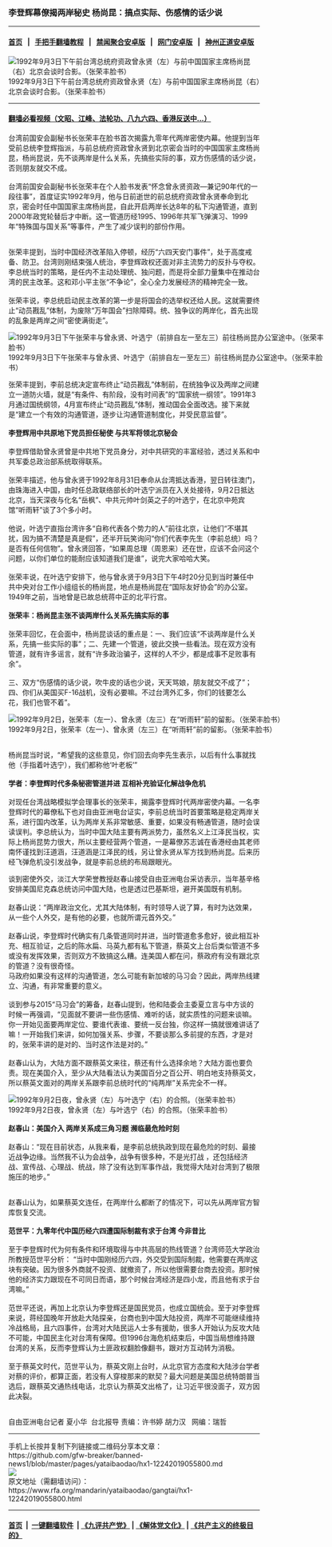 ### 李登辉幕僚揭两岸秘史 杨尚昆：搞点实际、伤感情的话少说
------------------------

#### [首页](https://github.com/gfw-breaker/banned-news1/blob/master/README.md) &nbsp;&nbsp;|&nbsp;&nbsp; [手把手翻墙教程](https://github.com/gfw-breaker/guides/wiki) &nbsp;&nbsp;|&nbsp;&nbsp; [禁闻聚合安卓版](https://github.com/gfw-breaker/bn-android) &nbsp;&nbsp;|&nbsp;&nbsp; [网门安卓版](https://github.com/oGate2/oGate) &nbsp;&nbsp;|&nbsp;&nbsp; [神州正道安卓版](https://github.com/SzzdOgate/update) 



<div id="headerimg">
 <img alt="1992年9月3日下午前台湾总统府资政曾永贤（左）与前中国国家主席杨尚昆（右）北京会谈时合影。（张荣丰脸书）" src="https://www.rfa.org/mandarin/yataibaodao/gangtai/hx1-12242019055800.html/hx-1.jpg/@@images/f5d3fce2-f747-4f51-b0f7-2ca8bfea5874.jpeg" title="1992年9月3日下午前台湾总统府资政曾永贤（左）与前中国国家主席杨尚昆（右）北京会谈时合影。（张荣丰脸书）"/>
 <div id="headerimgcontents">
  <div id="headerimgcaption">
   <span>
    1992年9月3日下午前台湾总统府资政曾永贤（左）与前中国国家主席杨尚昆（右）北京会谈时合影。（张荣丰脸书）
   </span>
   <!-- zoomattribute -->
  </div>
  <!-- headerimgcaption -->
 </div>
 <!-- headerimagecontents -->
</div>

<hr/>


#### [翻墙必看视频（文昭、江峰、法轮功、八九六四、香港反送中...）](https://github.com/gfw-breaker/banned-news/blob/master/pages/link3.md)

<div id="storytext">
 <div>
  <div class="slot_header">
  </div>
 </div>
 <p>
  台湾前国安会副秘书长张荣丰在脸书首次揭露九零年代两岸密使内幕。他提到当年受前总统李登辉指派，与前总统府资政曾永贤到北京密会当时的中国国家主席杨尚昆，杨尚昆说，先不谈两岸是什么关系，先搞些实际的事，双方伤感情的话少说，否则朋友就交不成。
  <br/>
  <br/>
  台湾前国安会副秘书长张荣丰在个人脸书发表“怀念曾永贤资政—兼记90年代的一段往事”，首度证实1992年9月，他与日前逝世的前总统府资政曾永贤奉命到北京，密会时任中国国家主席杨尚昆，自此开启两岸长达8年的私下沟通管道，直到2000年政党轮替后才中断。这一管道历经1995、1996年共军飞弹演习、1999年“特殊国与国关系”等事件，产生了减少误判的部份作用。
 </p>
 <p>
 </p>
 <p>
  <br/>
  张荣丰提到，当时中国经济改革陷入停顿，经历“六四天安门事件”，处于高度戒备、防卫。台湾则刚结束强人统治，李登辉政权还面对非主流势力的反扑与夺权。李总统当时的策略，是任内不主动处理统、独问题，而是将全部力量集中在推动台湾的民主改革。这和邓小平主张“不争论”，全心全力发展经济的精神完全一致。
  <br/>
  <br/>
  张荣丰说，李总统启动民主改革的第一步是将国会的选举权还给人民。这就需要终止“动员戡乱”体制，为废除“万年国会”扫除障碍。统、独争议的两岸化，首先出现的乱象是两岸之间“密使满街走”。
 </p>
 <p>
 </p>
 <p>
  <div class="image-inline captioned" style="width:640px;">
   <div style="width:640px;">
    <img alt="1992年9月3日下午张荣丰与曾永贤、叶选宁（前排自左一至左三）前往杨尚昆办公室途中。（张荣丰脸书）" src="https://www.rfa.org/mandarin/yataibaodao/gangtai/hx1-12242019055800.html/hx-2.jpg" title="1992年9月3日下午张荣丰与曾永贤、叶选宁（前排自左一至左三）前往杨尚昆办公室途中。（张荣丰脸书）"/>
   </div>
   <div class="image-caption">
    <span style="width:640px;">
     1992年9月3日下午张荣丰与曾永贤、叶选宁（前排自左一至左三）前往杨尚昆办公室途中。（张荣丰脸书）
    </span>
    <span class="copyright">
    </span>
   </div>
  </div>
 </p>
 <p>
  张荣丰提到，李前总统决定宣布终止“动员戡乱”体制前，在统独争议及两岸之间建立一道防火墙，就是“有条件、有阶段，没有时间表”的“国家统一纲领”。1991年3月通过国统纲领，4月宣布终止“动员戡乱”体制，推动国会全面改选。接下来就是“建立一个有效的沟通管道，逐步让沟通管道制度化，并受民意监督”。
  <br/>
  <br/>
  <b>
   李登辉用中共原地下党员担任秘使
  </b>
  <b>
  </b>
  <b>
   与共军将领北京秘会
  </b>
  <br/>
  <br/>
  李登辉借助曾永贤曾是中共地下党员身分，对中共研究的丰富经验，透过关系和中共军委总政治部系统取得联系。
  <br/>
  <br/>
  张荣丰描述，他与曾永贤于1992年8月31日奉命从台湾抵达香港，翌日转往澳门，由珠海进入中国，由时任总政联络部长的叶选宁派员在入关处接待，9月2日抵达北京，当天深夜与化名“岳枫”、中共元帅叶剑英之子的叶选宁，在北京中苑宾馆“听雨轩”谈了3个多小时。
  <br/>
  <br/>
  他说，叶选宁直指台湾许多“自称代表各个势力的人”前往北京，让他们“不堪其扰，因为搞不清楚是真是假”，还半开玩笑询问“你们代表李先生（李前总统）吗？是否有任何信物”。曾永贤回答，“如果周总理（周恩来）还在世，应该不会问这个问题，以你们单位的能耐应该知道我们是谁”，说完大家哈哈大笑。
  <br/>
  <br/>
  张荣丰说，在叶选宁安排下，他与曾永贤于9月3日下午4时20分见到当时兼任中共中央对台工作小组组长的杨尚昆，地点是杨尚昆在“国际友好协会”的办公室。1949年之前，当地曾是已故总统蒋中正的北平行宫。
  <br/>
  <br/>
  <b>
   张荣丰：杨尚昆主张不谈两岸什么关系先搞实际的事
  </b>
  <br/>
  <br/>
  张荣丰回忆，在会面中，杨尚昆谈话的重点是：一、我们应该“不谈两岸是什么关系，先搞一些实际的事”；二、先建一个管道，彼此交换一些看法。现在双方没有管道，就有许多谣言，就有“许多政治骗子，这样的人不少，都是成事不足败事有余”。
  <br/>
  <br/>
  三、双方“伤感情的话少说，吹牛皮的话也少说，天天骂娘，朋友就交不成了”；四、你们从美国买F-16战机，没有必要嘛。不过台湾外汇多，你们的钱要怎么花，我们也管不着”。
 </p>
 <p>
 </p>
 <p>
 </p>
 <p>
  <div class="image-inline captioned" style="width:640px;">
   <div style="width:640px;">
    <img alt="1992年9月2日，张荣丰（左一）、曾永贤（左三）在“听雨轩”前的留影。（张荣丰脸书）" src="https://www.rfa.org/mandarin/yataibaodao/gangtai/hx1-12242019055800.html/hx-3.jpg" title="1992年9月2日，张荣丰（左一）、曾永贤（左三）在“听雨轩”前的留影。（张荣丰脸书）"/>
   </div>
   <div class="image-caption">
    <span style="width:640px;">
     1992年9月2日，张荣丰（左一）、曾永贤（左三）在“听雨轩”前的留影。（张荣丰脸书）
    </span>
    <span class="copyright">
    </span>
   </div>
  </div>
 </p>
 <p>
  <br/>
  杨尚昆当时说，“希望我的这些意见，你们回去向李先生表示，以后有什么事就找他（手指着叶选宁），我们都称他‘叶老板’”
  <br/>
  <br/>
  <b>
   学者：李登辉时代多条秘密管道并进
  </b>
  <b>
  </b>
  <b>
   互相补充验证化解战争危机
  </b>
  <br/>
  <br/>
  对现任台湾战略模拟学会理事长的张荣丰，揭露李登辉时代两岸密使内幕。一名李登辉时代的幕僚私下也对自由亚洲电台证实，李前总统当时首要策略是稳定两岸关系，进行国内改革，认为两岸关系非常敏感、重要，如果没有畅通管道，随时会误读误判。李总统认为，当时中国大陆主要有两派势力，虽然名义上江泽民当权，实际上杨尚昆势力很大，所以主要经营两个管道，一是幕僚苏志诚在香港经由其老师南怀谨找到汪道涵，汪道涵是江泽民的线，另让曾永贤从军方找到杨尚昆。后来历经飞弹危机没引发战争，就是李前总统的布局跟眼光。
 </p>
 <p>
  谈到密使外交，淡江大学荣誉教授赵春山接受自由亚洲电台采访表示，当年基辛格安排美国尼克森总统访问中国大陆，也是透过巴基斯坦，避开美国既有机制。
  <br/>
  <br/>
  赵春山说：“两岸政治文化，尤其大陆体制，有时领导人说了算，有时为达效果，从一些个人外交，是有他的必要，也就所谓元首外交。”
  <br/>
  <br/>
  赵春山说，李登辉时代确实有几条管道同时并进，当时管道愈多愈好，彼此相互补充、相互验证，之后的陈水扁、马英九都有私下管道，蔡英文上台后类似管道不多或没有发挥效果，否则双方不致搞这么糟。连美国人都在问，蔡政府有没有跟北京的管道？没有很奇怪。
  <br/>
  马政府如果没有这样的沟通管道，怎么可能有新加坡的马习会？因此，两岸热线建立、沟通，有非常重要的意义。
  <br/>
  <br/>
  谈到参与2015“马习会”的筹备，赵春山提到，他和陆委会主委夏立言与中方谈的时候一再强调，“见面就不要讲一些伤感情、难听的话，就实质性的问题来谈嘛。你一开始见面要两岸定位、要谁代表谁、要统一反台独，你这样一搞就很难讲话了嘛！一开始我们来讲，如何加强关系、步骤，不要谈那么多前提的东西，才是对的，张荣丰讲的是对的、当时这作法是对的。”
  <br/>
  <br/>
  赵春山认为，大陆方面不跟蔡英文来往，蔡还有什么选择余地？大陆方面也要负责。现在美国介入，至少从大陆看法认为美国百分之百公开、明白地支持蔡英文，所以蔡英文面对的两岸关系跟李前总统时代的“纯两岸”关系完全不一样。
 </p>
 <p>
 </p>
 <p>
  <div class="image-inline captioned" style="width:640px;">
   <div style="width:640px;">
    <img alt="1992年9月2日夜，曾永贤（左）与叶选宁（右）的合照。（张荣丰脸书）" src="https://www.rfa.org/mandarin/yataibaodao/gangtai/hx1-12242019055800.html/hx-4.jpg" title="1992年9月2日夜，曾永贤（左）与叶选宁（右）的合照。（张荣丰脸书）"/>
   </div>
   <div class="image-caption">
    <span style="width:640px;">
     1992年9月2日夜，曾永贤（左）与叶选宁（右）的合照。（张荣丰脸书）
    </span>
    <span class="copyright">
    </span>
   </div>
  </div>
  <br/>
  <b>
   赵春山：美国介入
  </b>
  <b>
  </b>
  <b>
   两岸关系成三角习题
  </b>
  <b>
  </b>
  <b>
   濒临最危险时刻
  </b>
  <br/>
  <br/>
  赵春山：“现在目前状态，从我来看，是李前总统执政到现在最危险的时刻、最接近战争边缘。当然我不认为会战争，战争有很多种，不是光打战 ，还包括经济战、宣传战、心理战、统战，除了没有达到军事作战，我觉得大陆对台湾到了极限施压的地步。”
 </p>
 <p>
  <br/>
  赵春山认为，如果蔡英文连任，在两岸什么都断了的情况下，可以先从两岸官方智库恢复交流。
  <br/>
  <br/>
  <b>
   范世平：九零年代中国历经六四遭国际制裁有求于台湾
  </b>
  <b>
  </b>
  <b>
   今非昔比
  </b>
  <br/>
  <br/>
  至于李登辉时代为何有条件和环境取得与中共高层的热线管道？台湾师范大学政治所教授范世平分析： “当时中国刚经历六四，外交受到国际制裁，他需要在两岸这块有突破。因为很多外商就不投资、就撤资了，所以他很需要台商去投资。那时候他的经济实力跟现在不可同日而语，那个时候台湾经济是四小龙，而且他有求于台湾嘛。”
  <br/>
  <br/>
  范世平还说，再加上北京认为李登辉还是国民党员，也成立国统会。至于对李登辉来说，蒋经国晚年开放赴大陆探亲，台商也到中国大陆投资，两岸不可能继续维持冷战格局，且六四事件，台湾对大陆民运人士多有援助，很多人开始认为反攻大陆不可能，中国民主化对台湾有保障。但1996台海危机结束后，中国当局想维持跟台湾的关系，反而李登辉认为土匪政权翻脸像翻书，跟对方互动转为消极。
  <br/>
  <br/>
  至于蔡英文时代，范世平认为，蔡英文刚上台时，从北京官方态度和大陆涉台学者对蔡的评价，都算正面，若没有人穿梭那来的默契？最大问题是美国总统特朗普当选后，跟蔡英文通热线电话，北京认为蔡英文出格了，让习近平很没面子，双方因此决裂。
  <br/>
  <br/>
 </p>
 <p>
  自由亚洲电台记者 夏小华  台北报导 责编：许书婷 胡力汉   网编：瑞哲
 </p>
</div>

<hr/>
手机上长按并复制下列链接或二维码分享本文章：<br/>
https://github.com/gfw-breaker/banned-news1/blob/master/pages/yataibaodao/hx1-12242019055800.md <br/>
<a href='https://github.com/gfw-breaker/banned-news1/blob/master/pages/yataibaodao/hx1-12242019055800.md'><img src='https://github.com/gfw-breaker/banned-news1/blob/master/pages/yataibaodao/hx1-12242019055800.md.png'/></a> <br/>
原文地址（需翻墙访问）：https://www.rfa.org/mandarin/yataibaodao/gangtai/hx1-12242019055800.html


------------------------
#### [首页](https://github.com/gfw-breaker/banned-news1/blob/master/README.md) &nbsp;|&nbsp; [一键翻墙软件](https://github.com/gfw-breaker/nogfw/blob/master/README.md) &nbsp;| [《九评共产党》](https://github.com/gfw-breaker/9ping.md/blob/master/README.md#九评之一评共产党是什么) | [《解体党文化》](https://github.com/gfw-breaker/jtdwh.md/blob/master/README.md) | [《共产主义的终极目的》](https://github.com/gfw-breaker/gczydzjmd.md/blob/master/README.md)


<img src='http://gfw-breaker.win/banned-news/pages/yataibaodao/hx1-12242019055800.md' width='0px' height='0px'/>